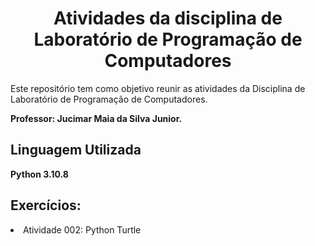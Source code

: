 <h1 align="center"> Atividades da disciplina de Laboratório de Programação de Computadores </h1>
Este repositório tem como objetivo reunir as atividades da Disciplina de Laboratório de Programação de Computadores.

<strong>Professor: Jucimar Maia da Silva Junior.</strong>

<h2>Linguagem Utilizada</h2>
<strong>Python 3.10.8</strong>

<h2>Exercícios:</h2
<ul>
<li> Atividade 002: Python Turtle </li>
